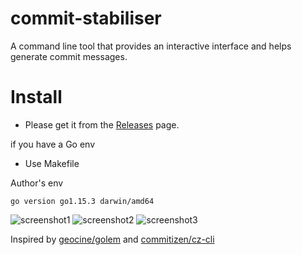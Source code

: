 # commit-stabiliser
A command line tool that provides an interactive interface and helps generate commit messages.

# Install
- Please get it from the [Releases](https://github.com/devoc09/commit-stabiliser/releases) page.

if you have a Go env
- Use Makefile

Author's env

`go version go1.15.3 darwin/amd64`

![screenshot1](https://github.com/devoc09/githubImages/blob/main/commit-stabiliser/screen-shot2021-02-03%200.12.28.png)
![screenshot2](https://github.com/devoc09/githubImages/blob/main/commit-stabiliser/screen-shot2021-02-03%200.13.02.png)
![screenshot3](https://github.com/devoc09/githubImages/blob/main/commit-stabiliser/screen-shot2021-02-03%200.16.35.png)

Inspired by [geocine/golem](https://github.com/geocine/golem) and [commitizen/cz-cli](https://github.com/commitizen/cz-cli)

